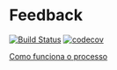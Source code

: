 # Feedback

[![Build Status](https://travis-ci.org/cmilfont/feedback.svg?branch=master)](https://travis-ci.org/cmilfont/feedback)
[![codecov](https://codecov.io/gh/cmilfont/feedback/branch/master/graph/badge.svg)](https://codecov.io/gh/cmilfont/feedback)

[Como funciona o processo](https://medium.com/@milfont/quem-%C3%A9-voc%C3%AA-d8b9faebb5ef#.pwq345cwv)
